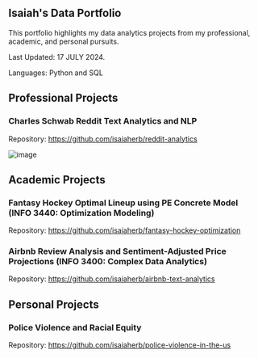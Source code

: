 ## Isaiah's Data Portfolio
This portfolio highlights my data analytics projects from my professional, academic, and personal pursuits.

Last Updated: 17 JULY 2024.

Languages: Python and SQL

## Professional Projects
### Charles Schwab Reddit Text Analytics and NLP
Repository: https://github.com/isaiaherb/reddit-analytics

![image](https://github.com/isaiaherb/reddit-analytics/blob/main/images/Screenshot%202024-06-14%20223630.png?raw=true)

## Academic Projects
### Fantasy Hockey Optimal Lineup using PE Concrete Model (INFO 3440: Optimization Modeling)
Repository: https://github.com/isaiaherb/fantasy-hockey-optimization
### Airbnb Review Analysis and Sentiment-Adjusted Price Projections (INFO 3400: Complex Data Analytics)
Repository: https://github.com/isaiaherb/airbnb-text-analytics

## Personal Projects
### Police Violence and Racial Equity 
Repository: https://github.com/isaiaherb/police-violence-in-the-us


